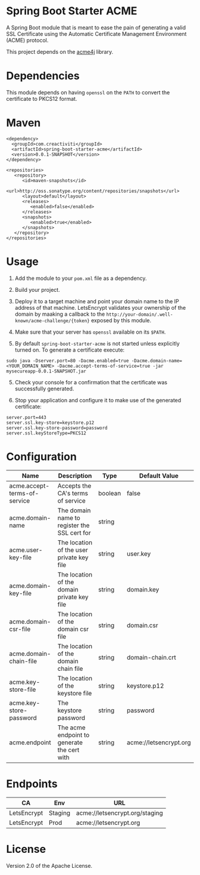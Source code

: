 # Spring Boot Starter ACME

A Spring Boot module that is meant to ease the pain of generating a valid SSL Certificate using the Automatic Certificate Management Environment (ACME) protocol.

This project depends on the [acme4j](https://github.com/shred/acme4j) library.

# Dependencies

This module depends on having `openssl` on the `PATH` to convert the certificate to PKCS12 format.

# Maven

```
<dependency>
  <groupId>com.creactiviti</groupId>
  <artifactId>spring-boot-starter-acme</artifactId>
  <version>0.0.1-SNAPSHOT</version>
</dependency>

<repositories>
   <repository>
      <id>maven-snapshots</id>
      <url>http://oss.sonatype.org/content/repositories/snapshots</url>
      <layout>default</layout>
      <releases>
         <enabled>false</enabled>
      </releases>
      <snapshots>
         <enabled>true</enabled>
      </snapshots>
   </repository>
</repositories>
```

# Usage

1. Add the module to your `pom.xml` file as a dependency.

2. Build your project. 

2. Deploy it to a target machine and point your domain name to the IP address of that machine. LetsEncrypt validates your ownership of the domain by maaking a callback to the `http://your-domain/.well-known/acme-challenge/{token}` exposed by this module.

3. Make sure that your server has `openssl` available on its `$PATH`.

4. By default `spring-boot-starter-acme` is not started unless explicitly turned on. To generate a certificate execute:

```
sudo java -Dserver.port=80 -Dacme.enabled=true -Dacme.domain-name=<YOUR_DOMAIN_NAME> -Dacme.accept-terms-of-service=true -jar mysecureapp-0.0.1-SNAPSHOT.jar
```

5. Check your console for a confirmation that the certificate was successfully generated.

6. Stop your application and configure it to make use of the generated certificate:

```
server.port=443
server.ssl.key-store=keystore.p12
server.ssl.key-store-password=password
server.ssl.keyStoreType=PKCS12
```

# Configuration

| Name                         | Description                                  | Type           | Default Value                   | 
|------------------------------|----------------------------------------------|----------------|---------------------------------|
| acme.accept-terms-of-service | Accepts the CA's terms of service            | boolean        | false                           |
| acme.domain-name             | The domain name to register the SSL cert for | string         |                                 |
| acme.user-key-file           | The location of the user private key file    | string         | user.key                        |
| acme.domain-key-file         | The location of the domain private key file  | string         | domain.key                      |
| acme.domain-csr-file         | The location of the domain csr file          | string         | domain.csr                      |
| acme.domain-chain-file       | The location of the domain chain file        | string         | domain-chain.crt                |
| acme.key-store-file          | The location of the keystore file            | string         | keystore.p12                    |
| acme.key-store-password      | The keystore password                        | string         | password                        |
| acme.endpoint                | The acme endpoint to generate the cert with  | string         | acme://letsencrypt.org          |

# Endpoints

| CA          | Env        | URL                             |
|-------------|------------|---------------------------------|
| LetsEncrypt | Staging    | acme://letsencrypt.org/staging  |
| LetsEncrypt | Prod       | acme://letsencrypt.org          |


# License

Version 2.0 of the Apache License.